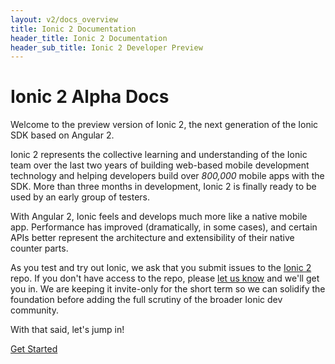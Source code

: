 ```yaml
---
layout: v2/docs_overview
title: Ionic 2 Documentation
header_title: Ionic 2 Documentation
header_sub_title: Ionic 2 Developer Preview
---
```


<h1 class="title">Ionic 2 Alpha Docs</h1>


Welcome to the preview version of Ionic 2, the next generation of
the Ionic SDK based on Angular 2.

Ionic 2 represents the collective learning and understanding of the Ionic team
over the last two years of building web-based mobile development technology and helping
developers build over <i>800,000</i> mobile apps with the SDK.
More than three months in development, Ionic 2 is finally ready to be used by
an early group of testers.


With Angular 2, Ionic feels and develops much more like a native mobile app. Performance
has improved (dramatically, in some cases), and certain APIs better represent
the architecture and extensibility of their native counter parts.

As you test and try out Ionic, we ask that you submit issues to the [Ionic 2](https://github.com/driftyco/ionic2) repo. If you don't have access to the repo, please [let us know](mailto:max@ionic.io) and we'll get you in. We are keeping it invite-only for the short term so we can solidify the foundation before adding the full scrutiny of the broader Ionic dev community.

With that said, let's jump in!


<a href="guide/" button primary>Get Started</a>
